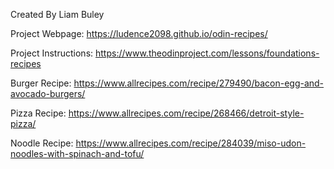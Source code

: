 Created By Liam Buley

Project Webpage:
https://ludence2098.github.io/odin-recipes/

Project Instructions:
https://www.theodinproject.com/lessons/foundations-recipes

Burger Recipe:
https://www.allrecipes.com/recipe/279490/bacon-egg-and-avocado-burgers/

Pizza Recipe:
https://www.allrecipes.com/recipe/268466/detroit-style-pizza/

Noodle Recipe:
https://www.allrecipes.com/recipe/284039/miso-udon-noodles-with-spinach-and-tofu/
